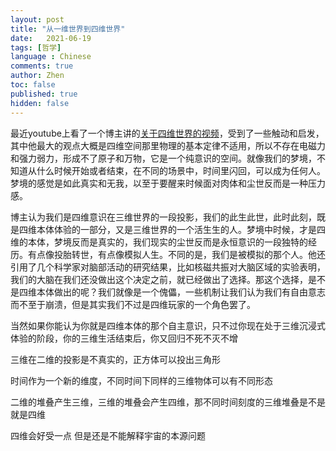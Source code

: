 ```yaml
---
layout: post
title: "从一维世界到四维世界"
date:   2021-06-19
tags: [哲学]
language : Chinese
comments: true
author: Zhen
toc: false
published: true
hidden: false
---
```

最近youtube上看了一个博主讲的[关于四维世界的视频](https://youtu.be/A6SCtIl2S5k)，受到了一些触动和启发，其中他最大的观点大概是四维空间那里物理的基本定律不适用，所以不存在电磁力和强力弱力，形成不了原子和万物，它是一个纯意识的空间。就像我们的梦境，不知道从什么时候开始或者结束，在不同的场景中，时间里闪回，可以成为任何人。梦境的感觉是如此真实和无我，以至于要醒来时候面对肉体和尘世反而是一种压力感。

博主认为我们是四维意识在三维世界的一段投影，我们的此生此世，此时此刻，既是四维本体体验的一部分，又是三维世界的一个活生生的人。梦境中时候，才是四维的本体，梦境反而是真实的，我们现实的尘世反而是永恒意识的一段独特的经历。有点像投胎转世，有点像模拟人生。不同的是，我们是被模拟的那个人。他还引用了几个科学家对脑部活动的研究结果，比如核磁共振对大脑区域的实验表明，我们的大脑在我们还没做出这个决定之前，就已经做出了选择。那这个选择，是不是四维本体做出的呢？我们就像是一个傀儡，一些机制让我们认为我们有自由意志而不至于崩溃，但是其实我们不过是四维玩家的一个角色罢了。

当然如果你能认为你就是四维本体的那个自主意识，只不过你现在处于三维沉浸式体验的阶段，你的三维生活结束后，你又回归不死不灭不增

三维在二维的投影是不真实的，正方体可以投出三角形

时间作为一个新的维度，不同时间下同样的三维物体可以有不同形态

二维的堆叠产生三维，三维的堆叠会产生四维，那不同时间刻度的三维堆叠是不是就是四维

四维会好受一点 但是还是不能解释宇宙的本源问题
<!--stackedit_data:
eyJoaXN0b3J5IjpbLTE4ODQwMDA5NzIsLTU5NTM5ODkzNiwzNz
EwNDUyODcsLTEzNTcwOTk1NzQsLTE1NTEwNDE3MCwtMTQ5MzU5
NjQyNV19
-->